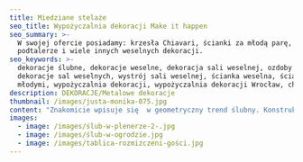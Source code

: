 ```yaml
---
title: Miedziane stelaże
seo_title: Wypożyczalnia dekoracji Make it happen
seo_summary: >-
  W swojej ofercie posiadamy: krzesła Chiavari, ścianki za młodą parę,
  podtalerze i wiele innych weselnych dekoracji. 
seo_keywords: >-
  dekoracje ślubne, dekoracje weselne, dekoracja sali weselnej, ozdoby ślubne,
  dekoracje sal weselnych, wystrój sali weselnej, ścianka weselna, ścianka za
  młodymi, wypożyczalnia dekoracji, wypożyczalnia dekoracji Wrocław, chiavari
description: DEKORACJE/Metalowe dekoracje
thumbnail: /images/justa-monika-075.jpg
content: "Znakomicie wpisuje się  w geometryczny trend ślubny. Konstrukcja z rurek w kształcie prostokąta, ozdobiona kwiatami tworzy proste i piękne miejsce ceremonii. Jest to również świetny pomysł na oryginalny plan rozmieszczenia gości w sali weselnej.\n\n•\tmateriał:  konstrukcja wykonana z miedzianych rur o średnicy 18mm\n\n•\twymiary:  (1) duży: 200 cm wys. x 180 cm szer. x 50 cm głęb.\n\n\\    (2) mały: 200cm wys. x 125cm szer. x 50cm głęb. \n\n•\telementy aranżacji : konstrukcja miedziana, aranżacja nie zawiera kompozycji kwiatowej\n\n•\tdostępna ilość: 2  (jeden duży, jeden mały)\n\n•\tcena wypożyczenia: 400 zł (duży), 300zł (mały)\n\n•\tstyl: nowoczesny\n\n•\ttransport na terenie Wrocławia - gratis, poza terenem Wrocławia wyceniany jest indywidualnie\n\n•\tistnieje możliwość odbioru osobistego\n\n•\tsprawdź dostępność w kalendarzu i dokonaj wstępnej rezerwacji\n\n•\twięcej  informacji znajdziesz w zakładce [JAK DZIAŁAMY](/form)"
images:
  - image: /images/ślub-w-plenerze-2-.jpg
  - image: /images/ślub-w-ogrodzie.jpg
  - image: /images/tablica-rozmizczeni-gości.jpg
---
```


